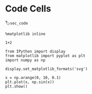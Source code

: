 # Code Cells
:label:`sec_code`

```{.python .input}
%matplotlib inline

1+2
```

```{.python .input  n=2}
from IPython import display
from matplotlib import pyplot as plt
import numpy as np

display.set_matplotlib_formats('svg')

x = np.arange(0, 10, 0.1)
plt.plot(x, np.sin(x))
plt.show()
```
